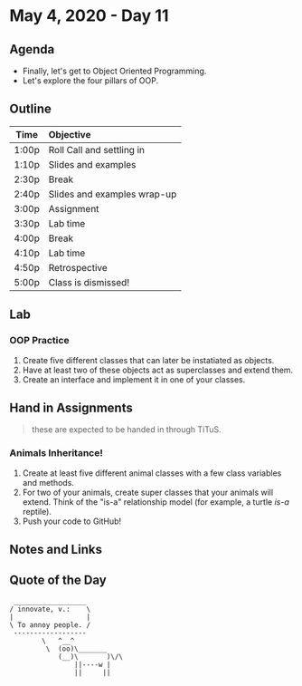 # May 4, 2020 - Day 11

## Agenda 

- Finally, let's get to Object Oriented Programming. 
- Let's explore the four pillars of OOP. 


## Outline

| Time   | Objective                        |
| -------|:---------------------------------|
| 1:00p  | Roll Call and settling in        |
| 1:10p  | Slides and examples              |
| 2:30p  | Break                            |
| 2:40p  | Slides and examples wrap-up      |
| 3:00p  | Assignment                       |
| 3:30p  | Lab time                         |
| 4:00p  | Break                            |
| 4:10p  | Lab time                         |
| 4:50p  | Retrospective                    |
| 5:00p  | Class is dismissed!              |


## Lab

### OOP Practice

1. Create five different classes that can later be instatiated as objects.
2. Have at least two of these objects act as superclasses and extend them. 
3. Create an interface and implement it in one of your classes. 



## Hand in Assignments
>these are expected to be handed in through TiTuS.

### Animals Inheritance!

1. Create at least five different animal classes with a few class variables and methods.
2. For two of your animals, create super classes that your animals will extend. Think of the "is-a" relationship model (for example, a turtle *is-a* reptile).
3. Push your code to GitHub! 



## Notes and Links



## Quote of the Day 

```
 __________________
/ innovate, v.:    \
|                  |
\ To annoy people. /
 ------------------
        \   ^__^
         \  (oo)\_______
            (__)\       )\/\
                ||----w |
                ||     ||
```
